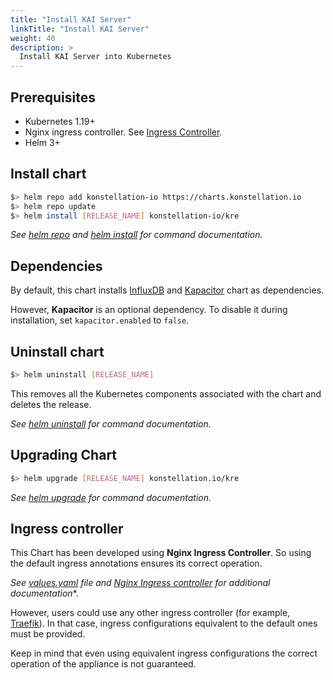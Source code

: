 ```yaml
---
title: "Install KAI Server"
linkTitle: "Install KAI Server"
weight: 40
description: >
  Install KAI Server into Kubernetes
---
```


## Prerequisites

* Kubernetes 1.19+
* Nginx ingress controller. See [Ingress Controller](#ingress-controller).
* Helm 3+

## Install chart

```bash
$> helm repo add konstellation-io https://charts.konstellation.io
$> helm repo update
$> helm install [RELEASE_NAME] konstellation-io/kre
```

*See [helm repo](https://helm.sh/docs/helm/helm_repo/) and [helm install](https://helm.sh/docs/helm/helm_install/) for command documentation.*

## Dependencies

By default, this chart installs [InfluxDB](https://github.com/influxdata/helm-charts/tree/master/charts/influxdb) and [Kapacitor](https://github.com/influxdata/helm-charts/tree/master/charts/kapacitor) chart as dependencies.

However, **Kapacitor** is an optional dependency. To disable it during installation, set `kapacitor.enabled` to `false`.

## Uninstall chart

```bash
$> helm uninstall [RELEASE_NAME]
```

This removes all the Kubernetes components associated with the chart and deletes the release.

*See [helm uninstall](https://helm.sh/docs/helm/helm_uninstall/) for command documentation.*

## Upgrading Chart

```bash
$> helm upgrade [RELEASE_NAME] konstellation.io/kre
```

*See [helm upgrade](https://helm.sh/docs/helm/helm_upgrade/) for command documentation.*

## Ingress controller

This Chart has been developed using **Nginx Ingress Controller**. So using the default ingress annotations ensures its correct operation.

*See [values.yaml](https://github.com/konstellation-io/kre/blob/main/helm/kre/values.yaml) file and [Nginx Ingress controller](https://kubernetes.github.io/ingress-nginx/) for additional documentation**.

However, users could use any other ingress controller (for example, [Traefik](https://doc.traefik.io/traefik/providers/kubernetes-ingress/)). In that case, ingress configurations equivalent to the default ones must be provided.

Keep in mind that even using equivalent ingress configurations the correct operation of the appliance is not guaranteed.
